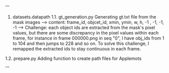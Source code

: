 '''

1. datasets.datapath
1.1. gt_generation.py
Generating gt.txt file from the mask images 
--> content: frame_id, objcet_id, xmin, ymin, w, h, -1 , -1, -1, -1
--> Challenge: each object ids are extracted from the mask's pixel values, but there are some discrepancy in the pixel values within each frame, for instance in frame 000000.png in seq "0", I have obj_ids from 1 to 104 and then jumps to 228 and so on. To solve this challenge, I remapped the extracted ids to stay continuous in each frame.

1.2. prepare.py
Adding function to create path files for Applemots

'''
